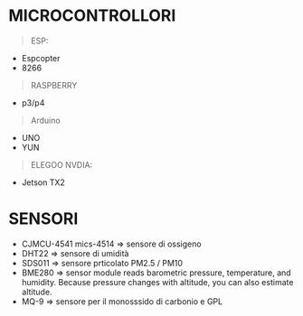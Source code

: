 
# MICROCONTROLLORI
>ESP:
- Espcopter
- 8266
>RASPBERRY
- p3/p4
>Arduino 
- UNO
- YUN
>ELEGOO
>NVDIA:
- Jetson TX2

# SENSORI
- CJMCU-4541 mics-4514  => sensore di ossigeno
- DHT22                 => sensore di umidità
- SDS011                => sensore prticolato PM2.5 / PM10
- BME280                => sensor module reads barometric pressure, temperature, and humidity. 
                           Because pressure changes with altitude, you can also estimate altitude.
- MQ-9                  => sensore per il monosssido di carbonio e GPL
